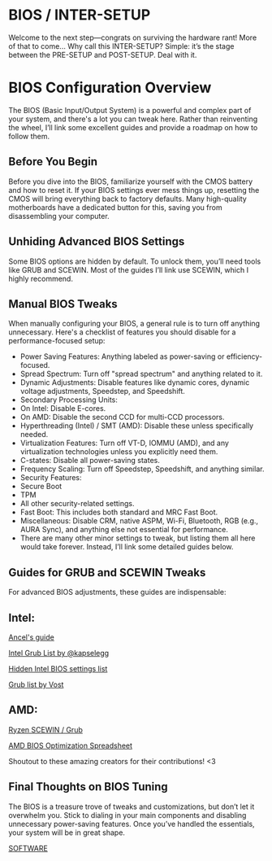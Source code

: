 # BIOS / INTER-SETUP

Welcome to the next step—congrats on surviving the hardware rant! More of that to come...
Why call this INTER-SETUP? Simple: it’s the stage between the PRE-SETUP and POST-SETUP. Deal with it.

# BIOS Configuration Overview

The BIOS (Basic Input/Output System) is a powerful and complex part of your system, and there's a lot you can tweak here. Rather than reinventing the wheel, I’ll link some excellent guides and provide a roadmap on how to follow them.

## Before You Begin

Before you dive into the BIOS, familiarize yourself with the CMOS battery and how to reset it. If your BIOS settings ever mess things up, resetting the CMOS will bring everything back to factory defaults. Many high-quality motherboards have a dedicated button for this, saving you from disassembling your computer.


## Unhiding Advanced BIOS Settings

Some BIOS options are hidden by default. To unlock them, you’ll need tools like GRUB and SCEWIN. Most of the guides I’ll link use SCEWIN, which I highly recommend.


## Manual BIOS Tweaks

When manually configuring your BIOS, a general rule is to turn off anything unnecessary. Here's a checklist of features you should disable for a performance-focused setup:

- Power Saving Features: Anything labeled as power-saving or efficiency-focused.
- Spread Spectrum: Turn off "spread spectrum" and anything related to it.
- Dynamic Adjustments: Disable features like dynamic cores, dynamic voltage adjustments, Speedstep, and Speedshift.
- Secondary Processing Units:
- On Intel: Disable E-cores.
- On AMD: Disable the second CCD for multi-CCD processors.
- Hyperthreading (Intel) / SMT (AMD): Disable these unless specifically needed.
- Virtualization Features: Turn off VT-D, IOMMU (AMD), and any virtualization technologies unless you explicitly need them.
- C-states: Disable all power-saving states.
- Frequency Scaling: Turn off Speedstep, Speedshift, and anything similar.
- Security Features:
- Secure Boot
- TPM
- All other security-related settings.
- Fast Boot: This includes both standard and MRC Fast Boot.
- Miscellaneous: Disable CRM, native ASPM, Wi-Fi, Bluetooth, RGB (e.g., AURA Sync), and anything else not essential for  performance.
- There are many other minor settings to tweak, but listing them all here would take forever. Instead, I’ll link some detailed guides below.

## Guides for GRUB and SCEWIN Tweaks

For advanced BIOS adjustments, these guides are indispensable:

## Intel:

[Ancel's guide](https://docs.google.com/document/d/1ztCWHU2vCG9hnD_94VhlnsLJq1-0Mq7OwhjF79JsYgA/edit?tab=t.0)

[Intel Grub List by @kapselegg](https://docs.google.com/document/d/1-7PxsfVJac_ooZEQe33eAE9oGo-32iXeDvVduCpJd-M/edit?tab=t.0)

[Hidden Intel BIOS settings list](https://docs.google.com/document/d/1KIW7D9tCcv5sBBCh9qR6S-jZSsvTKQFwtOfBhkaBD4E/edit?tab=t.0)

[Grub list by Vost](https://docs.google.com/document/d/1nDY2UcB7z2TewJKXJ2rK8Dl79PzbFaDefTHEtobhER4/edit?tab=t.0)


## AMD:

[Ryzen SCEWIN / Grub](https://docs.google.com/document/d/1JhhSZqdbljHjNkLymoIRq67CiCLTISpZb2dm-gbpIs0/edit?tab=t.0)

[AMD BIOS Optimization Spreadsheet](https://docs.google.com/spreadsheets/d/1Jw3lfH0uRFXMxnFGdpNfRpVvrQN-MVwaE0HSKoj-Xag/edit?gid=2060234474#gid=2060234474)

Shoutout to these amazing creators for their contributions! <3


## Final Thoughts on BIOS Tuning

The BIOS is a treasure trove of tweaks and customizations, but don’t let it overwhelm you. Stick to dialing in your main components and disabling unnecessary power-saving features. Once you’ve handled the essentials, your system will be in great shape.


[SOFTWARE](https://github.com/Scuubii/KOGC/blob/main/software.md)

